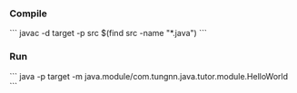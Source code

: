 <h3>Compile</h3>
```
javac -d target -p src $(find src -name "*.java")
```

<h3>Run</h3>
```
java -p target -m java.module/com.tungnn.java.tutor.module.HelloWorld
```